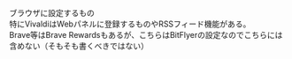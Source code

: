 ブラウザに設定するもの
<br />特にVivaldiはWebパネルに登録するものやRSSフィード機能がある。
<br />Brave等はBrave Rewardsもあるが、こちらはBitFlyerの設定なのでこちらには含めない（そもそも書くべきではない）

